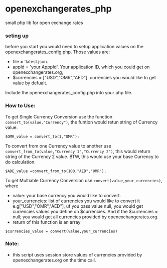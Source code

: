 # openexchangerates_php
small php lib for open exchange rates

### seting up 
before you start you would need to setup application values on the openexchangerates_config.php. Those values are:

- file = 'latest.json. 
- appId = 'your ApppId'. Your application ID, which you could get on openexchangerates.org;
- $currencies = ["USD","OMR","AED"]. currencies you would like to get value by defualt.  

Include the openexchangerates_config.php into your php file.

### How to Use:

To get Single Currency Conversion use the function `convert_to(value,"Currency")`, the funtion would retun string of Currency value.

```
$OMR_value = convert_to(1,"OMR");

```


To convert from one Currency value to another use `convert_from_to(value,"Currency 1","Currency 2")`, this would return string of the Currency 2 value. BTW, this would use your base Currency to do calculation.

```
$ADE_value =convert_from_to(100,"AED","OMR");
```

To get Multiable Currency Conversion use `convert(value,your_currencies)`, where
- value: your base currency you would like to convert.
- your_currencies: list of currencies you would like to convert it e.g["USD","OMR","AED"], uf you pass value null, you would get currencies values you define on $currencies. And if the $currencies = null; you would get all currencies provided by openexchangerates.org.
- return of this function is an array


```
$currencies_value = convert(value,your_currencies)
```

### Note:
- this script uses session store values of currencies provided by openexchangerates.org on the time call.